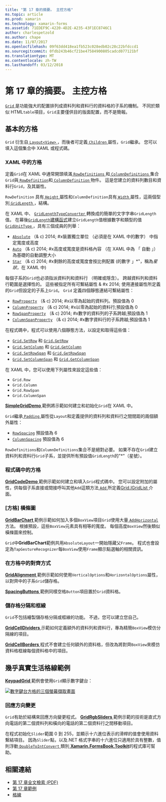 ```yaml
---
title: "第 17 章的摘要。 主控方格"
ms.topic: article
ms.prod: xamarin
ms.technology: xamarin-forms
ms.assetid: 71EDEF9C-4220-4D2E-A235-43F1EC8746C1
author: charlespetzold
ms.author: chape
ms.date: 11/07/2017
ms.openlocfilehash: 09f63dd418ea1fb523c028edb02c28c22bfdccd1
ms.sourcegitcommit: 0fdb243b46cf21be47584900805cadcd077121bf
ms.translationtype: MT
ms.contentlocale: zh-TW
ms.lasthandoff: 03/12/2018
---
```

# <a name="summary-of-chapter-17-mastering-the-grid"></a>第 17 章的摘要。 主控方格

[ `Grid` ](https://developer.xamarin.com/api/type/Xamarin.Forms.Grid/)是功能強大的配置排列成資料列和資料行的資料格的子系的機制。 不同於類似 HTML`table`項目，`Grid`主要僅供目的版面配置，而不是簡報。

## <a name="the-basic-grid"></a>基本的方格

`Grid` 衍生自[ `Layout<View>` ](https://developer.xamarin.com/api/type/Xamarin.Forms.Layout%3CT%3E/)，而後者可定義[ `Children` ](https://developer.xamarin.com/api/property/Xamarin.Forms.Layout%3CT%3E.Children/)屬性，`Grid`繼承。 您可以填入這個集合中 XAML 或程式碼。

### <a name="the-grid-in-xaml"></a>XAML 中的方格

定義`Grid`在 XAML 中通常開頭填滿[ `RowDefinitions` ](https://developer.xamarin.com/api/property/Xamarin.Forms.Grid.RowDefinitions/)和[ `ColumnDefinitions` ](https://developer.xamarin.com/api/property/Xamarin.Forms.Grid.ColumnDefinitions/)集合`Grid`與[ `RowDefinition`](https://developer.xamarin.com/api/type/Xamarin.Forms.RowDefinition/)和[ `ColumnDefinition` ](https://developer.xamarin.com/api/type/Xamarin.Forms.ColumnDefinition/)物件。 這是您建立的資料列數目和資料行`Grid`，及其屬性。

`RowDefinition` 具有[ `Height` ](https://developer.xamarin.com/api/property/Xamarin.Forms.RowDefinition.Height/)屬性和`ColumnDefinition`具有[ `Width` ](https://developer.xamarin.com/api/property/Xamarin.Forms.ColumnDefinition.Width/)屬性，這兩個型別[ `GridLength` ](https://developer.xamarin.com/api/type/Xamarin.Forms.GridLength/)，結構。

在 XAML 中、 [ `GridLengthTypeConverter` ](https://developer.xamarin.com/api/type/Xamarin.Forms.GridLengthTypeConverter/)轉換成的簡單的文字字串`GridLength`值。 在幕後[`GridLength`建構函式](https://developer.xamarin.com/api/constructor/Xamarin.Forms.GridLength.GridLength/p/System.Double/Xamarin.Forms.GridUnitType/)建立`GridLength`值根據數字和類型的值[ `GridUnitType` ](https://developer.xamarin.com/api/type/Xamarin.Forms.GridUnitType/)，具有三個成員的列舉：

- [`Absolute`](https://developer.xamarin.com/api/field/Xamarin.Forms.GridUnitType.Absolute/) （& c) 2014; #x裝置獨立單位 （必須是在 XAML 中的數字） 中指定寬度或高度
- [`Auto`](https://developer.xamarin.com/api/field/Xamarin.Forms.GridUnitType.Auto/) （& c) 2014; #x高度或寬度是資料格內容 （在 XAML 中為 「 自動 」） 為基礎的自動調整大小
- [`Star`](https://developer.xamarin.com/api/field/Xamarin.Forms.GridUnitType.Star/) （& c) 2014; #x剩餘的高度或寬度會按比例配置 (的數字 」\*"，稱為*星狀*，在 XAML 中)

每個子系的`Grid`也必須指派資料列和資料行 （明確或隱含）。 跨越資料列和資料行範圍是選擇性的。 這些被指定所有可繫結屬性 & #x 2014; 使用連接屬性所定義的`Grid`但設定的子系上`Grid`。 `Grid` 定義四個靜態連結可繫結屬性：

- [`RowProperty`](https://developer.xamarin.com/api/field/Xamarin.Forms.Grid.RowProperty/) （& c) 2014; #x以零為起始的資料列。預設值為 0
- [`ColumnProperty`](https://developer.xamarin.com/api/field/Xamarin.Forms.Grid.ColumnProperty/) （& c) 2014; #x以零為起始的資料行;預設值為 0
- [`RowSpanProperty`](https://developer.xamarin.com/api/field/Xamarin.Forms.Grid.RowSpanProperty/) （& c) 2014; #x數字的資料列的子系跨越;預設值為 1
- [`ColumnSpanProperty`](https://developer.xamarin.com/api/field/Xamarin.Forms.Grid.ColumnSpanProperty/) （& c) 2014; #x數字資料行的子系跨越;預設值為 1

在程式碼中，程式可以使用八個靜態方法，以設定和取得這些值：

- [`Grid.SetRow`](https://developer.xamarin.com/api/member/Xamarin.Forms.Grid.SetRow/p/Xamarin.Forms.BindableObject/System.Int32/) 和 [`Grid.GetRow`](https://developer.xamarin.com/api/member/Xamarin.Forms.Grid.GetRow/p/Xamarin.Forms.BindableObject/)
- [`Grid.SetColumn`](https://developer.xamarin.com/api/member/Xamarin.Forms.Grid.SetColumn/p/Xamarin.Forms.BindableObject/System.Int32/) 和 [`Grid.GetColumn`](https://developer.xamarin.com/api/member/Xamarin.Forms.Grid.GetColumn/p/Xamarin.Forms.BindableObject/)
- [`Grid.SetRowSpan`](https://developer.xamarin.com/api/member/Xamarin.Forms.Grid.SetRowSpan/p/Xamarin.Forms.BindableObject/System.Int32/) 和 [`Grid.GetRowSpan`](https://developer.xamarin.com/api/member/Xamarin.Forms.Grid.GetRowSpan/p/Xamarin.Forms.BindableObject/)
- [`Grid.SetColumnSpan`](https://developer.xamarin.com/api/member/Xamarin.Forms.Grid.SetColumnSpan/p/Xamarin.Forms.BindableObject/System.Int32/) 和 [`Grid.GetColumnSpan`](https://developer.xamarin.com/api/member/Xamarin.Forms.Grid.GetColumnSpan/p/Xamarin.Forms.BindableObject/)

在 XAML 中，您可以使用下列屬性來設定這些值：

- `Grid.Row`
- `Grid.Column`
- `Grid.RowSpan`
- `Grid.ColumnSpan`

[ **SimpleGridDemo** ](https://github.com/xamarin/xamarin-forms-book-samples/tree/master/Chapter17/SimpleGridDemo)範例將示範如何建立和初始化`Grid`在 XAML 中。

`Grid`繼承[ `Padding` ](https://developer.xamarin.com/api/property/Xamarin.Forms.Layout.Padding/)屬性從`Layout`和定義提供的資料列和資料行之間間距的兩個額外屬性：

- [`RowSpacing`](https://developer.xamarin.com/api/property/Xamarin.Forms.Grid.RowSpacing/) 預設值為 6
- [`ColumnSpacing`](https://developer.xamarin.com/api/property/Xamarin.Forms.Grid.ColumnSpacing/) 預設值為 6

`RowDefinitions`和`ColumnDefinitions`集合不是絕對必要。 如果不存在`Grid`建立資料列和資料行`Grid`子系，並提供所有預設值`GridLength`的"\*"（星號）。

### <a name="the-grid-in-code"></a>程式碼中的方格

[ **GridCodeDemo** ](https://github.com/xamarin/xamarin-forms-book-samples/tree/master/Chapter17/GridCodeDemo)範例示範如何建立和填入`Grid`程式碼中。 您可以設定附加的屬性，供每個子系直接或間接呼叫其他`Add`這類方法[ `Add` ](https://developer.xamarin.com/api/member/Xamarin.Forms.Grid+IGridList%3CT%3E.Add/p/Xamarin.Forms.View/System.Int32/System.Int32/System.Int32/System.Int32/)所定義[Grid.IGridList<T> ](https://developer.xamarin.com/api/type/Xamarin.Forms.Grid+IGridList%3CT%3E/)介面。

### <a name="the-grid-bar-chart"></a>[方格] 橫條圖

[ **GridBarChart** ](https://github.com/xamarin/xamarin-forms-book-samples/tree/master/Chapter17/GridBarChart)範例示範如何加入多個`BoxView`項目`Grid`使用大量[ `AddHorizontal` ](https://developer.xamarin.com/api/member/Xamarin.Forms.Grid+IGridList%3CT%3E.AddHorizontal/p/System.Collections.Generic.IEnumerable%7BXamarin.Forms.View%7D/)方法。 根據預設，這些`BoxView`元素具有相等的寬度。 每個高度`BoxView`然後類似橫條圖來控制。

`Grid`中**GridBarChart**範例共用`AbsoluteLayout`一開始隱藏父`Frame`。 程式也會設定為`TapGestureRecognizer`每`BoxView`使用`Frame`顯示點選軸的相關資訊。

### <a name="alignment-in-the-grid"></a>在方格中的對齊方式

[ **GridAlignment** ](https://github.com/xamarin/xamarin-forms-book-samples/tree/master/Chapter17/GridAlignment)範例示範如何使用`VerticalOptions`和`HorizontalOptions`屬性，以對齊中的子系`Grid`儲存格。

[ **SpacingButtons** ](https://github.com/xamarin/xamarin-forms-book-samples/tree/master/Chapter17/SpacingButtons)範例同樣空格`Button`項目置於`Grid`資料格。

### <a name="cell-dividers-and-borders"></a>儲存格分隔和框線

`Grid`不包括繪製儲存格分隔或框線的功能。 不過，您可以建立您自己。

[ **GridCellDividers** ](https://github.com/xamarin/xamarin-forms-book-samples/tree/master/Chapter17/GridCellDividers)示範如何定義額外的資料列和資料行，專為精簡`BoxView`模仿分隔線的項目。

[ **GridCellBorders** ](https://github.com/xamarin/xamarin-forms-book-samples/tree/master/Chapter17/GridCellBorders)程式不會建立任何額外的資料格，但改為將對齊`BoxView`來模仿資料格框線每個資料格中的項目。

## <a name="almost-real-life-grid-examples"></a>幾乎真實生活格線範例

[ **KeypadGrid** ](https://github.com/xamarin/xamarin-forms-book-samples/tree/master/Chapter17/KeypadGrid)範例會使用`Grid`顯示數字鍵台：

[![數字鍵台方格的三個螢幕擷取畫面](images/ch17fg12-small.png "字鍵台方格")](images/ch17fg12-large.png#lightbox "字鍵台方格")

### <a name="responding-to-orientation-changes"></a>回應方向變更

`Grid`有助於結構來回應方向變更程式。 [ **GridRgbSliders** ](https://github.com/xamarin/xamarin-forms-book-samples/tree/master/Chapter17/GridRgbSliders)範例示範的技術是直式方向電話的第二個資料列和橫向的電話的第二個資料行之間移動項目。

在程式初始化`Slider`範圍 0 到 255，並顯示十六進位表示的滑桿的值會使用資料繫結項目。 因為`Slider`點，以及.NET 格式字串的十六進位只適用於具有整數，值則浮動[ `DoubleToIntConvert` ](https://github.com/xamarin/xamarin-forms-book-samples/blob/master/Libraries/Xamarin.FormsBook.Toolkit/Xamarin.FormsBook.Toolkit/DoubleToIntConverter.cs)類別[ **Xamarin.FormsBook.Toolkit**](https://github.com/xamarin/xamarin-forms-book-samples/tree/master/Libraries/Xamarin.FormsBook.Toolkit)的程式庫可幫助。



## <a name="related-links"></a>相關連結

- [第 17 章全文檢索 (PDF)](https://download.xamarin.com/developer/xamarin-forms-book/XamarinFormsBook-Ch17-Apr2016.pdf)
- [第 17 章範例](https://github.com/xamarin/xamarin-forms-book-samples/tree/master/Chapter17)
- [格線](~/xamarin-forms/user-interface/layouts/grid.md)
